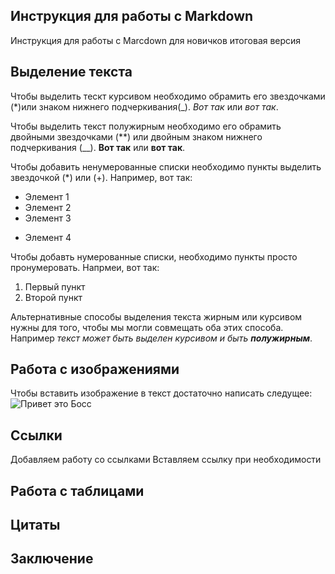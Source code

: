 ## Инструкция для работы с Markdown

Инструкция для работы с Marcdown для новичков итоговая версия

## Выделение текста

Чтобы выделить тескт курсивом необходимо обрамить его звездочками (*)или знаком нижнего подчеркивания(_). *Вот так* или _вот так_.

Чтобы выделить текст полужирным необходимо его обрамить двойными звездочками (**) или двойным знаком нижнего подчеркивания (__). **Вот так** или __вот так__.

Чтобы добавить ненумерованные списки необходимо пункты выделить звездочкой (*) или (+). Например, вот так:
* Элемент 1
* Элемент 2
* Элемент 3
+ Элемент 4

Чтобы добавть нумерованные списки, необходимо пункты просто пронумеровать. Напрмеи, вот так:
1. Первый пункт
2. Второй пункт


Альтернативные способы выделения текста жирным или курсивом нужны для того, чтобы мы могли совмещать оба этих способа. Например _текст может быть выделен курсивом и быть **полужирным**_.


## Работа с изображениями

Чтобы вставить изображение в текст достаточно написать следущее:
![Привет это Босс](Cat.jpeg)

## Ссылки

Добавляем работу со ссылками
Вставляем ссылку при необходимости

## Работа с таблицами

## Цитаты

## Заключение